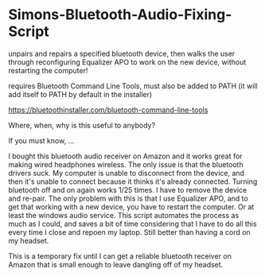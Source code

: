 # Simons-Bluetooth-Audio-Fixing-Script
unpairs and repairs a specified bluetooth device, then walks the user through reconfiguring Equalizer APO to work on the new device, without restarting the computer!

requires Bluetooth Command Line Tools, must also be added to PATH (it will add itself to PATH by default in the installer)

  https://bluetoothinstaller.com/bluetooth-command-line-tools


Where, when, why is this useful to anybody?

If you must know, ...

I bought this bluetooth audio receiver on Amazon and it works great for making wired headphones wireless. The only issue is that the bluetooth drivers suck. My computer is unable to disconnect from the device, and then it's unable to connect because it thinks it's already connected. Turning bluetooth off and on again works 1/25 times. I have to remove the device and re-pair. The only problem with this is that I use Equalizer APO, and to get that working with a new device, you have to restart the computer. Or at least the windows audio service. This script automates the process as much as I could, and saves a bit of time considering that I have to do all this every time I close and repoen my laptop. Still better than having a cord on my headset.

This is a temporary fix until I can get a reliable bluetooth receiver on Amazon that is small enough to leave dangling off of my headset.
